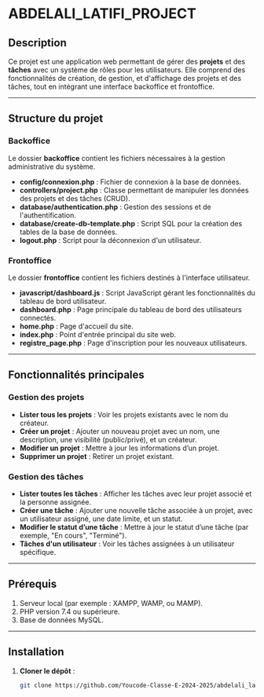 # ABDELALI_LATIFI_PROJECT

## Description
Ce projet est une application web permettant de gérer des **projets** et des **tâches** avec un système de rôles pour les utilisateurs. Elle comprend des fonctionnalités de création, de gestion, et d'affichage des projets et des tâches, tout en intégrant une interface backoffice et frontoffice.

---

## Structure du projet

### Backoffice
Le dossier **backoffice** contient les fichiers nécessaires à la gestion administrative du système.
- **config/connexion.php** : Fichier de connexion à la base de données.
- **controllers/project.php** : Classe permettant de manipuler les données des projets et des tâches (CRUD).
- **database/authentication.php** : Gestion des sessions et de l'authentification.
- **database/create-db-template.php** : Script SQL pour la création des tables de la base de données.
- **logout.php** : Script pour la déconnexion d'un utilisateur.

### Frontoffice
Le dossier **frontoffice** contient les fichiers destinés à l'interface utilisateur.
- **javascript/dashboard.js** : Script JavaScript gérant les fonctionnalités du tableau de bord utilisateur.
- **dashboard.php** : Page principale du tableau de bord des utilisateurs connectés.
- **home.php** : Page d'accueil du site.
- **index.php** : Point d'entrée principal du site web.
- **registre_page.php** : Page d'inscription pour les nouveaux utilisateurs.

---

## Fonctionnalités principales

### Gestion des projets
- **Lister tous les projets** : Voir les projets existants avec le nom du créateur.
- **Créer un projet** : Ajouter un nouveau projet avec un nom, une description, une visibilité (public/privé), et un créateur.
- **Modifier un projet** : Mettre à jour les informations d’un projet.
- **Supprimer un projet** : Retirer un projet existant.

### Gestion des tâches
- **Lister toutes les tâches** : Afficher les tâches avec leur projet associé et la personne assignée.
- **Créer une tâche** : Ajouter une nouvelle tâche associée à un projet, avec un utilisateur assigné, une date limite, et un statut.
- **Modifier le statut d’une tâche** : Mettre à jour le statut d’une tâche (par exemple, "En cours", "Terminé").
- **Tâches d'un utilisateur** : Voir les tâches assignées à un utilisateur spécifique.

---

## Prérequis

1. Serveur local (par exemple : XAMPP, WAMP, ou MAMP).
2. PHP version 7.4 ou supérieure.
3. Base de données MySQL.

---

## Installation

1. **Cloner le dépôt** :
   ```bash
   git clone https://github.com/Youcode-Classe-E-2024-2025/abdelali_latifi_project.git

